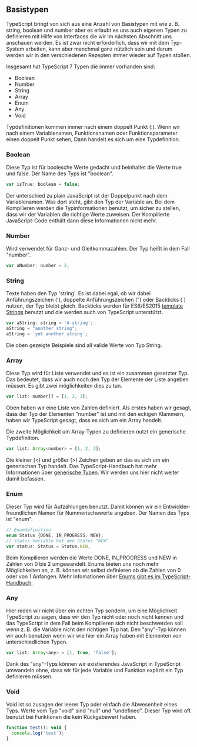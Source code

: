 ## Basistypen

TypeScript bringt von sich aus eine Anzahl von Basistypen mit wie z. B. string, boolean und number aber es erlaubt es uns auch eigenen Typen zu definieren mit Hilfe von Interfaces die wir im nächsten Abschnitt uns anschauen werden. Es ist zwar nicht erforderlich, dass wir mit dem Typ-System arbeiten, kann aber manchmal ganz nützlich sein und darum werden wir in den verschiedenen Rezepten immer wieder auf Typen stoßen.

Insgesamt hat TypeScript 7 Typen die immer vorhanden sind:
* Boolean
* Number
* String
* Array
* Enum
* Any
* Void

Typdefinitionen kommen immer nach einem doppelt Punkt (:). Wenn wir nach einem Variablenamen, Funktionsnamen oder Funktionsparameter einen doppelt Punkt sehen, Dann handelt es sich um eine Typdefinition.

### Boolean

Diese Typ ist für boolesche Werte gedacht und beinhaltet die Werte true und false. Der Name des Typs ist "boolean".

```js
var isTrue: boolean = false;
```

Der unterschied zu plain JavaScript ist der Doppelpunkt nach dem Variablenamen. Was dort steht, gibt den Typ der Variable an. Bei dem Kompilieren werden die Typinformationen benutzt, um sicher zu stellen, dass wir der Variablen die richtige Werte zuweisen. Der Kompilierte JavaScript-Code enthält dann diese Informationen nicht mehr.

### Number

Wird verwendet für Ganz- und Gleitkommazahlen. Der Typ heißt in dem Fall "number".

```js
var aNumber: number = 2;
```

### String

Texte haben den Typ 'string'. Es ist dabei egal, ob wir dabei Anführungszeichen ('), doppelte Anführungszeichen (") oder Backticks (\`) nutzen, der Typ bleibt gleich. Backticks werden für ES6/ES2015 [template Strings](https://developer.mozilla.org/en/docs/Web/JavaScript/Reference/template_strings) benutzt und die werden auch von TypeScript unterstützt.

```js
var aString: string = 'A string';
aString = "another string";
aString = `yet another string`;
```

Die oben gezeigte Beispiele sind all valide Werte von Typ String.

### Array

Diese Typ wird für Liste verwendet und es ist ein zusammen gesetzter Typ. Das bedeutet, dass wir auch noch den Typ der Elemente der Liste angeben müssen. Es gibt zwei möglichkeiten dies zu tun.

```js
var list: number[] = [1, 2, 3];
```

Oben haben wir eine Liste von Zahlen definiert. Als erstes haben wir gesagt, dass der Typ der Elementen "number" ist und mit den eckigen Klammern, haben wir TypeScript gesagt, dass es sich um ein Array handelt.

Die zweite Möglichkeit um Array-Typen zu definieren nutzt ein generische Typdefinition.

```js
var list: Array<number> = [1, 2, 3];
```

Die kleiner (<) und größer (>) Zeichen geben an das es sich um ein generischen Typ handelt. Das TypeScript-Handbuch hat mehr Informationen über [generische Typen](http://www.typescriptlang.org/Handbook#generics). Wir werden uns hier nicht weiter damit befassen.

### Enum

Dieser Typ wird für Aufzählungen benutzt. Damit können wir ein Entwickler-freundlichen Namen für Nummerischewerte angeben. Der Namen des Typs ist "enum".

```js
// Enumdefinition
enum Status {DONE, IN_PROGRESS, NEW};
// status Variable hat den Status "NEW"
var status: Status = Status.NEW;
```

Beim Kompilieren werden die Werte DONE, IN\_PROGRESS und NEW in Zahlen von 0 bis 2 umgewandelt. Enums bieten uns noch mehr Möglichkeiten an, z. B. können wir selbst definieren ob die Zahlen von 0 oder von 1 Anfangen. Mehr Infomationen über [Enums gibt es im TypeScript-Handbuch](http://www.typescriptlang.org/Handbook#basic-types-enum).

### Any

Hier reden wir nicht über ein echten Typ sondern, um eine Möglichkeit TypeScript zu sagen, dass wir den Typ nicht oder noch nicht kennen und das TypeScript in dem Fall beim Kompilieren sich nicht beschwerden soll wenn z. B. die Variable nicht den richtigen Typ hat.
Den "any"-Typ können wir auch benutzen wenn wir wie hier ein Array haben mit Elementen von unterschiedlichen Typen.

```js
var list: Array<any> = [1, true, 'false'];
```

Dank des "any"-Typs können wir existierendes JavaScript in TypeScript umwandeln ohne, dass wir für jede Variable und Funktion explizit ein Typ definieren müssen.

### Void

Void ist so zusagen der leerer Typ oder einfach die Abwesenheit eines Typs. Werte vom Typ "void" sind "null" und "undefined". Dieser Typ wird oft benutzt bei Funktionen die kein Rückgabewert haben.

```js
function test(): void {
  console.log('test');
}
```

